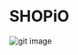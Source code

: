 # SHOPiO

![git image](https://user-images.githubusercontent.com/92718077/217470956-84f432e6-984a-4f5a-ba5b-47e6ca7379ee.jpg)

